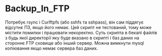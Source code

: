 # Backup_In_FTP
Потребує rsync і Curlftpfs (або sshfs та sshpass), він сам піддягує відсутнє ПЗ, якщо його немає.
Цей скрипт не тестований, тому може містити помилки і працювати некоректно.
Суть скрипта в бекапі файлів з будь якої директорії яку буде вказано в скрипті і баз даних на стороннє FTP сховище або інший сервер. 
Можна вимкнути mysql копіювання якщо немає сервера баз даних.
